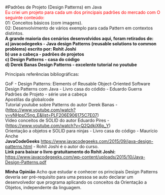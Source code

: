 #Padrões de Projeto (Design Patterns) em Java
<br/>
	<span style="color: red">Eu criei um projeto para cada um dos principais padrões do mercado com O seguinte conteúdo:</span>
<br/>
	01: Conceitos básicos (com imagens). <br/>
	02: Desenvolvimento de vários exemplo para cada Pattern em contextos distintos. <br/>
	<b>A grande maioria dos cenários desenvolvidos aqui, foram retirados de:
		<br/>
		a) javacodegeeks - Java design Patterns (reusable solutions to common problems) escrito por: Rohit Joshi<br/>
		b) use a cabeça - padrões de projetos <br/>
		c) Design Patterns - casa do código <br/>
		d) Derek Banas Design Patterns - excelente tutorial no youtube<br/>	
	</b> 

Principais referências bibliográficas:

GoF - Design Patterns: Elements of Reusable Object-Oriented Software
<br/>
Design Patterns com Java - Livro casa do códido - Eduardo Guerra
<br/>
Padrões de Projeto - série use a cabeça
<br/>
Apostilas da globalcode
<br/>
Tutorial youtube sobre Patterns do autor Derek Banas - (https://www.youtube.com/watch?v=vNHpsC5ng_E&list=PLF206E906175C7E07)
<br/>
Vídeo conceitos de SOLID do autor Eduardo Pires - (https://www.youtube.com/watch?v=Q2QdkiX6p_Y)
<br/>
Orientação a objetos e SOLID para ninjas - Livro casa do código - Maurício Anche
<br/>
<b>JavaCodeGeeks</b> https://www.javacodegeeks.com/2015/09/java-design-patterns.html - Rohit Joshi é o autor do curso.
<br/>
<b>Link para baixar o livro gratuitamento do Rohit Joshi:</b> https://www.javacodegeeks.com/wp-content/uploads/2015/10/Java-Design-Patterns.pdf
<br/>

<b>Minha Opinião</b>
Acho que estudar e conhecer os principais Design Patterns deveria ser pré-requisito para uma pessoa se auto declarar um desenvolvedor 
que programa aplicando os conceitos da Orientação a Objetos, independente da linguagem. 
  